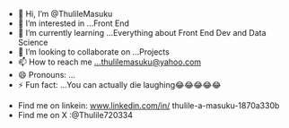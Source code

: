 - 👋 Hi, I’m @ThulileMasuku
- 👀 I’m interested in ...Front End
- 🌱 I’m currently learning ...Everything about Front End Dev and Data Science
- 💞️ I’m looking to collaborate on ...Projects
- 📫 How to reach me ...thulilemasuku@yahoo.com
- 😄 Pronouns: ...
- ⚡ Fun fact: ...You can actually die laughing😂😂😂😂😂

<!---
ThulileMasuku/ThulileMasuku is a ✨ special ✨ repository because its `README.md` (this file) appears on your GitHub profile.
You can click the Preview link to take a look at your changes.
--->
- Find me on linkein: www.linkedin.com/in/ thulile-a-masuku-1870a330b
- Find me on X :@Thulile720334
